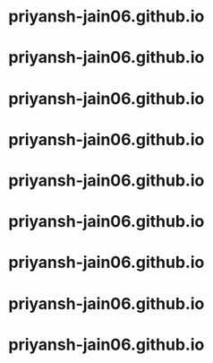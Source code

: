 # priyansh-jain06.github.io
# priyansh-jain06.github.io
# priyansh-jain06.github.io
# priyansh-jain06.github.io
# priyansh-jain06.github.io
# priyansh-jain06.github.io
# priyansh-jain06.github.io
# priyansh-jain06.github.io
# priyansh-jain06.github.io
